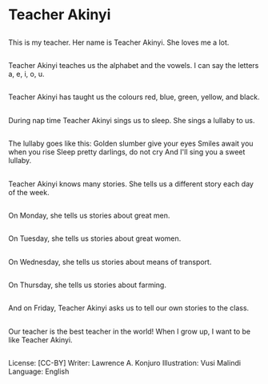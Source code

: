 # Teacher Akinyi

##
This is my teacher.
Her name is Teacher
Akinyi.
She loves me a lot.

##
Teacher Akinyi teaches
us the alphabet and the
vowels.
I can say the letters a,
e, i, o, u.

##
Teacher Akinyi has
taught us the colours
red, blue, green, yellow,
and black.

##
During nap time
Teacher Akinyi sings us
to sleep.
She sings a lullaby to
us.

##
The lullaby goes like this:
Golden slumber give your eyes
Smiles await you when you rise
Sleep pretty darlings, do not cry
And I'll sing you a sweet lullaby.

##
Teacher Akinyi knows many stories.
She tells us a different story each day of the
week.

##
On Monday, she tells us
stories about great
men.

##
On Tuesday, she tells us
stories about great
women.

##
On Wednesday, she
tells us stories about
means of transport.

##
On Thursday, she tells
us stories about
farming.

##
And on Friday, Teacher
Akinyi asks us to tell
our own stories to the
class.

##
Our teacher is the best
teacher in the world!
When I grow up, I want
to be like Teacher
Akinyi.

##
License: [CC-BY]
Writer: Lawrence A. Konjuro
Illustration: Vusi Malindi
Language: English
